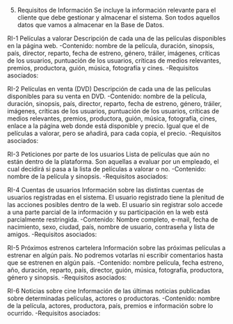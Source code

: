 5. Requisitos de Información 
Se incluye la información relevante para el cliente que debe gestionar y almacenar el sistema. 
Son todos aquellos datos que vamos a almacenar en la Base de Datos.

RI-1 Películas a valorar
Descripción de cada una de las películas disponibles en la página web.
-Contenido: nombre de la película, duración, sinopsis, país, director, reparto, fecha de estreno, género, tráiler, imágenes, críticas de los usuarios, puntuación de los usuarios, críticas de medios relevantes, premios, productora, guión, música, fotografía y cines.
-Requisitos asociados:

RI-2 Películas en venta (DVD)
Descripción de cada una de las películas disponibles para su venta en DVD.
-Contenido: nombre de la película, duración, sinopsis, país, director, reparto, fecha de estreno, género, tráiler, imágenes, críticas de los usuarios, puntuación de los usuarios, críticas de medios relevantes, premios, productora, guión, música, fotografía, cines, enlace a la página web donde está disponible y precio.
Igual que el de películas a valorar, pero se añadirá, para cada copia, el precio.
-Requisitos asociados:

RI-3 Peticiones por parte de los usuarios 
Lista de películas que aún no están dentro de la plataforma. Son aquellas a evaluar por un empleado, el cual decidirá si pasa a la lista de películas a valorar o no.
-Contenido: nombre de la película y sinopsis.
-Requisitos asociados:

RI-4 Cuentas de usuarios
Información sobre las distintas cuentas de usuarios registradas en el sistema.
El usuario registrado tiene la plenitud de las acciones posibles dentro de la web.
El usuario sin registrar solo accede a una parte parcial de la información y su participación en la web está parcialmente restringida.
-Contenido: Nombre completo, e-mail, fecha de nacimiento, sexo, ciudad, país, nombre de usuario, contraseña y lista de amigos.
-Requisitos asociados:

RI-5 Próximos estrenos cartelera 
Información sobre las próximas películas a estrenar en algún país.
No podremos votarlas ni escribir comentarios hasta que se estrenen en algún país.
-Contenido: nombre película, fecha estreno, año, duración, reparto, país, director, guión, música, fotografía, productora, género y sinopsis.
-Requisitos asociados:

RI-6 Noticias sobre cine
Información de las últimas noticias publicadas sobre determinadas películas, actores o productoras.
-Contenido: nombre de la película, actores, productora, país, premios e información sobre lo ocurrido.
-Requisitos asociados:
